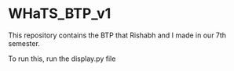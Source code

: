 # WHaTS_BTP_v1
This repository contains the BTP that Rishabh and I made in our 7th semester. 

To run this, run the display.py file
